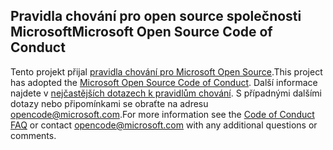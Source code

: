 ## <a name="microsoft-open-source-code-of-conduct"></a><span data-ttu-id="5332f-101">Pravidla chování pro open source společnosti Microsoft</span><span class="sxs-lookup"><span data-stu-id="5332f-101">Microsoft Open Source Code of Conduct</span></span>
<span data-ttu-id="5332f-102">Tento projekt přijal [pravidla chování pro Microsoft Open Source](https://opensource.microsoft.com/codeofconduct/).</span><span class="sxs-lookup"><span data-stu-id="5332f-102">This project has adopted the [Microsoft Open Source Code of Conduct](https://opensource.microsoft.com/codeofconduct/).</span></span>
<span data-ttu-id="5332f-103">Další informace najdete v [nejčastějších dotazech k pravidlům chování](https://opensource.microsoft.com/codeofconduct/faq/). S případnými dalšími dotazy nebo připomínkami se obraťte na adresu [opencode@microsoft.com](mailto:opencode@microsoft.com).</span><span class="sxs-lookup"><span data-stu-id="5332f-103">For more information see the [Code of Conduct FAQ](https://opensource.microsoft.com/codeofconduct/faq/) or contact [opencode@microsoft.com](mailto:opencode@microsoft.com) with any additional questions or comments.</span></span>